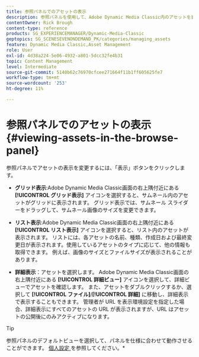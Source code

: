```yaml
---
title: 参照パネルでのアセットの表示
description: 参照パネルを使用して、Adobe Dynamic Media Classic内のアセットを表示する方法を説明します。
contentOwner: Rick Brough
content-type: reference
products: SG_EXPERIENCEMANAGER/Dynamic-Media-Classic
geptopics: SG_SCENESEVENONDEMAND_PK/categories/managing_assets
feature: Dynamic Media Classic,Asset Management
role: User
exl-id: 4d38a224-5e06-4932-a801-5dcc32fe4b31
topic: Content Management
level: Intermediate
source-git-commit: 5140b62c76970cfcee271664f11b1ff605625fe7
workflow-type: tm+mt
source-wordcount: '253'
ht-degree: 11%

---
```


# 参照パネルでのアセットの表示{#viewing-assets-in-the-browse-panel}

参照パネルでアセットの表示を変更するには、「表示」ボタンをクリックします。

* **グリッド表示**:Adobe Dynamic Media Classic画面の右上隅付近にある **[!UICONTROL グリッド表示]** アイコンを選択すると、サムネール内のアセットがグリッドに表示されます。 グリッド表示では、サムネール スライダーをドラッグして、サムネール画像のサイズを変更できます。

* **リスト表示**:Adobe Dynamic Media Classic画面の右上隅付近にある **[!UICONTROL リスト表示]** アイコンを選択すると、リスト内のアセットが表示されます。 リストには、各アセットの名前、種類、作成日および最終変更日が表示されます。使用しているアセットのタイプに応じて、他の情報も取得できます。 例えば、画像のサイズとファイルサイズが表示されることがあります。

* **詳細表示**：アセットを選択します。 Adobe Dynamic Media Classic画面の右上隅付近にある **[!UICONTROL 詳細ビュー]** アイコンを選択して、詳細ビューでアセットを確認します。 また、アセットをダブルクリックするか、選択して **[!UICONTROL ファイル]**/**[!UICONTROL 詳細]** に移動し、詳細表示で表示することもできます。 管理者が URL を表示環境設定を指定した場合、詳細表示にすべてのアセットの URL が表示されますが、URL はアセットの公開後にのみアクティブになります。

>[!TIP]
>
>参照パネルのデフォルトビューを選択して、パネルを仕様に合わせて動作させることができます。 [ 個人設定 ](personal-setup.md#personal_setup) を参照してください。*
